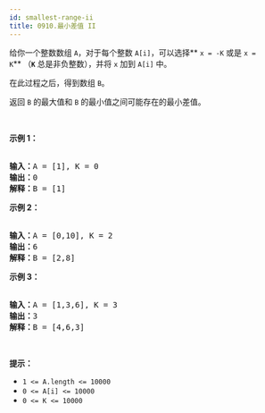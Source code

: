 ```yaml
---
id: smallest-range-ii
title: 0910.最小差值 II
---
```

给你一个整数数组 <code>A</code>，对于每个整数 <code>A[i]</code>，可以选择** <code>x = -K</code> 或是 <code>x = K</code>** （<code><strong>K</strong></code> 总是非负整数），并将 <code>x</code> 加到 <code>A[i]</code> 中。

在此过程之后，得到数组 <code>B</code>。

返回 <code>B</code> 的最大值和 <code>B</code> 的最小值之间可能存在的最小差值。

 

**示例 1：**


<pre><br/><strong>输入：</strong>A = [1], K = 0<br/><strong>输出：</strong>0<br/><strong>解释：</strong>B = [1]<br/></pre>

**示例 2：**


<pre><br/><strong>输入：</strong>A = [0,10], K = 2<br/><strong>输出：</strong>6<br/><strong>解释：</strong>B = [2,8]<br/></pre>

**示例 3：**


<pre><br/><strong>输入：</strong>A = [1,3,6], K = 3<br/><strong>输出：</strong>3<br/><strong>解释：</strong>B = [4,6,3]<br/></pre>

 

**提示：**


- <code>1 &lt;= A.length &lt;= 10000</code>
- <code>0 &lt;= A[i] &lt;= 10000</code>
- <code>0 &lt;= K &lt;= 10000</code>
